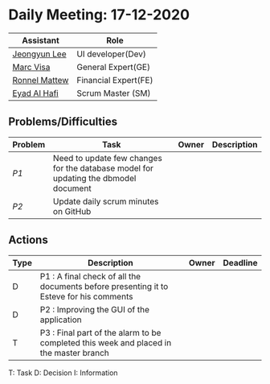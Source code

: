# Daily Meeting: 17-12-2020

| Assistant  | Role  |  
|---|---|
|[Jeongyun Lee](https://github.com/jy-977) | UI developer(Dev) |
|[Marc Visa](https://github.com/mvp17) | General Expert(GE) |   
|[Ronnel Mattew](https://github.com/ron7858) | Financial Expert(FE) |  
|[Eyad Al Hafi](https://github.com/eyadfhafi) | Scrum Master (SM) |  
## Problems/Difficulties
| Problem  | Task  | Owner | Description |
|---|---|---|---|
| _P1_ | Need to update few changes for the database model for updating the dbmodel document | 
| _P2_ | Update daily scrum minutes on GitHub |



## Actions
| Type  | Description  | Owner | Deadline |
|---|---|---|---|
| D | P1 : A final check of all the documents before presenting it to Esteve for his comments |
| D | P2 : Improving the GUI of the application |
| T | P3 : Final part of the alarm to be completed this week and placed in the master branch |


T: Task
D: Decision
I: Information